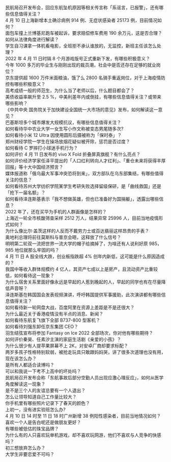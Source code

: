 民航局召开发布会，回应东航坠机原因等相关传言称「系谣言，已报警」，还有哪些信息值得关注？  
4 月 10 日上海新增本土确诊病例 914 例、无症状感染者 25173 例，目前情况如何？  
面包车撞上兰博基尼跑车被起诉，要求赔偿修车费用 190 余万元，这是否合理？如何从法律角度进行解读？  
学生自习课拿一体机看电影，全班拒不承认谁放的，无监控，新班主任该怎么处理？  
2022 年 4 月 11 日时隔 8 个月游戏版号正式重新下发，有哪些积极意义？  
今年 1000 多万的毕业生与刚刚出现的裁员潮，社会中是否还存在足够的就业岗位？  
京东提供超 1600 万件米面粮油，饿了么 2800 名骑手重返岗位，对于上海疫情防控有哪些积极意义？  
高考成绩一般的师范生，为什么当了老师以后，什么题目都会了？  
美债收益率飙升至 2.5 %，中美利差年内或倒挂，有哪些信息值得关注？或带来哪些影响？  
《中共中央 国务院关于加快建设全国统一大市场的意见》发布，如何解读这一意见？  
巴基斯坦多个城市爆发大规模抗议，有哪些信息值得关注？  
如何看待华中农业大学一女生写小作文称被变态男尾随多次?  
如何看待小米 12 Ultra 因使用圆形后摄被称为「保时泰」？  
郑州财经学院一学生在操场放烟花疑似被开除，惩罚是否过度？  
如何看待 C 罗摔打小球迷手机行为？  
如何评价 4 月 11 日发布的 vivo X Fold 折叠屏真旗舰？有什么亮点？  
如何评价经济学家任泽平提出的「人口红利转向人才红利」、「重仓未来将获得丰厚回报」等十大中国经济预言？  
媒体报道称「俄乌最大军事冲突恐将到来」，双方部队在乌东部集结，有哪些值得关注的信息？  
如何看待苏州大学纺织学院某学生考研失败选择留级保研，是「曲线救国」还是「抢下一届名额」？  
如何看待泽连斯基表示「我不想做英雄，但也已准备好为国捐躯」，透露出哪些信息？  
2022 年了，还在买华为手机的人群画像是怎样的？  
上海近一轮全市核酸筛查采样 2512 万人，结果异常 25996 人，目前当地疫情形式如何？  
为什么像比尔·盖茨这样的人反而不戴劳力士或百达翡丽这样昂贵的手表？  
奥地利总理将前往莫斯科与普京会晤，这释放了什么信号？  
明明第二轮双一流把世界一流大学的帽子给摘掉了，为啥还有人说利好原 985，985 地位就那么牢固的吗？  
4 月 11 日 A 股全线大跌，创业板指跌超 4% 创年内新低，这可能是什么原因造成的？  
我国中等收入群体规模约 4 亿人，其资产七成以上是房产，且流动资产比重较低，如何看待这一现象？  
为什么宿舍关系里面好像永远是早起的人惹到晚起的人，早起的同学也有在尽量降低声音呀？  
泽连斯基在韩国国会发表视频演讲，呼吁韩国提供军事援助，此次演讲都有哪些信息值得关注？  
如何看待新一轮网盘大战，百度阿里在资源上差距是不是还很大？  
为什么最近关于香港疫情没有半点的消息、新闻？  
如何看待东航复飞旗下全部 B737-800 型客机？  
如何看待刘强东卸任京东集团 CEO？  
羽生结弦宣布将参加 Fantasy on Ice 2022 全部场次，你对他有哪些期待？  
如何评价秦昊、任素汐主演的家庭生活剧《亲爱的小孩》？  
为什么很少有人提苹果屏幕不上 2K，对安卓厂商却要求标配？  
两岁多孩子性格特别软弱，被抢走玩具只敢跟妈妈哭，讲了很多次道理也没有用，现在该怎么办？  
是所有人都适合读博吗？  
可以和我说一下考不上高中的坏处吗？  
民航局召开发布会称「东航事故后部分空勤人员出现应激心理反应」，如何从医学角度解读这一现象？  
是不是三个人的友谊总要有一个人退出？  
怎么让领导知道自己工作量比较大？  
你手机里有哪些照片记录下了春天的颜色？  
上初一，没有进实验班怎么办?  
4 月 10 日 14 时至 11 日 18 时广州新增 38 例阳性感染者，目前当地情况如何？  
喜欢一个人是告白呢还是做朋友更好？  
有哪些被低估的珠宝品牌？  
为什么有的人只喜欢玩单机游戏，却不喜欢玩网游，他们不喜欢与人竞争的快感吗？  
初三想放弃怎么办？  
大学生非要恋爱不可吗？  
